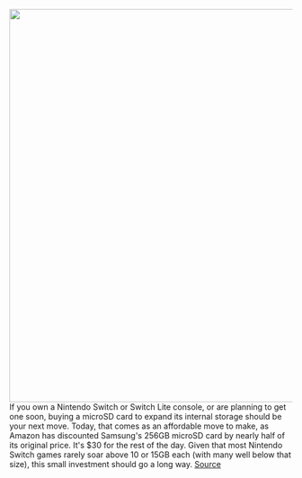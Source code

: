 <img src='https://cdn.vox-cdn.com/thumbor/_ffDhf47z-biseFbgLkfubreL4A=/0x0:2040x1360/1200x800/filters:focal(796x603:1122x929)/cdn.vox-cdn.com/uploads/chorus_image/image/67303294/jbareham_1492_170228_0126.0.0.jpg' width='700px' /><br/>
If you own a Nintendo Switch or Switch Lite console, or are planning to get one soon, buying a microSD card to expand its internal storage should be your next move. Today, that comes as an affordable move to make, as Amazon has discounted Samsung's 256GB microSD card by nearly half of its original price. It's $30 for the rest of the day. Given that most Nintendo Switch games rarely soar above 10 or 15GB each (with many well below that size), this small investment should go a long way.
<a href='https://www.theverge.com/good-deals/2020/8/27/21403906/samsung-microsd-deal-sale-nintendo-switch-microsoft-surface-laptop-xbox'> Source <a/>
